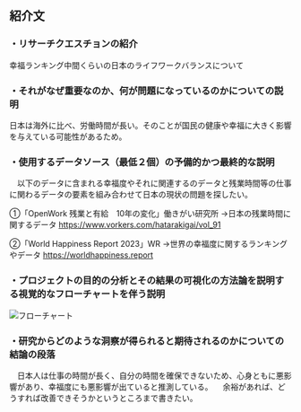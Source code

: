 ## 紹介文

### ・リサーチクエスチョンの紹介
幸福ランキング中間くらいの日本のライフワークバランスについて

### ・それがなぜ重要なのか、何が問題になっているのかについての説明
日本は海外に比べ、労働時間が長い。そのことが国民の健康や幸福に大きく影響を与えている可能性があるため。

### ・使用するデータソース（最低２個）の予備的かつ最終的な説明

　以下のデータに含まれる幸福度やそれに関連するのデータと残業時間等の仕事に関わるデータの要素を組み合わせて日本の現状の問題を探したい。

①「OpenWork 残業と有給　10年の変化」働きがい研究所
→日本の残業時間に関するデータ
https://www.vorkers.com/hatarakigai/vol_91

②「World Happiness Report 2023」WR
→世界の幸福度に関するランキングやデータ
https://worldhappiness.report


### ・プロジェクトの目的の分析とその結果の可視化の方法論を説明する視覚的なフローチャートを伴う説明
![フローチャート](images/フローチャート.jpg)

### ・研究からどのような洞察が得られると期待されるのかについての結論の段落
　日本人は仕事の時間が長く、自分の時間を確保できないため、心身ともに悪影響があり、幸福度にも悪影響が出ていると推測している。
　余裕があれば、どうすれば改善できそうかというところまで書きたい。
